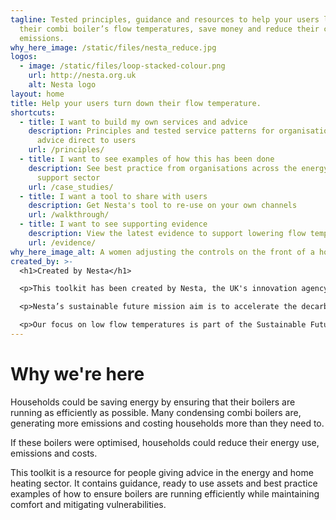 ```yaml
---
tagline: Tested principles, guidance and resources to help your users lower
  their combi boiler’s flow temperatures, save money and reduce their carbon
  emissions.
why_here_image: /static/files/nesta_reduce.jpg
logos:
  - image: /static/files/loop-stacked-colour.png
    url: http://nesta.org.uk
    alt: Nesta logo
layout: home
title: Help your users turn down their flow temperature.
shortcuts:
  - title: I want to build my own services and advice
    description: Principles and tested service patterns for organisations that offer
      advice direct to users
    url: /principles/
  - title: I want to see examples of how this has been done
    description: See best practice from organisations across the energy and consumer
      support sector
    url: /case_studies/
  - title: I want a tool to share with users
    description: Get Nesta's tool to re-use on your own channels
    url: /walkthrough/
  - title: I want to see supporting evidence
    description: View the latest evidence to support lowering flow temperatures
    url: /evidence/
why_here_image_alt: A women adjusting the controls on the front of a home boiler unit.
created_by: >-
  <h1>Created by Nesta</h1>

  <p>This toolkit has been created by Nesta, the UK's innovation agency for social good.</p>

  <p>Nesta’s sustainable future mission aim is to accelerate the decarbonisation of household activities in the UK and improve levels of productivity. Our goal is that, by 2030, the UK will have reduced household carbon emissions by 28 per cent from 2019 levels, and will be on track to reach zero by 2048.</p>

  <p>Our focus on low flow temperatures is part of the Sustainable Future missions aims to optimise current heating systems, with the goal of reducing emissions.</p>
---
```

# Why we're here

Households could be saving energy by ensuring that their boilers are running as efficiently as possible. Many condensing combi boilers are, generating more emissions and costing households more than they need to.

If these boilers were optimised, households could reduce their energy use, emissions and costs.

This toolkit is a resource for people giving advice in the energy and home heating sector. It contains guidance, ready to use assets and best practice examples of how to ensure boilers are running efficiently while maintaining comfort and mitigating vulnerabilities.